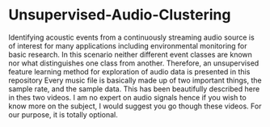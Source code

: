 # Unsupervised-Audio-Clustering
Identifying acoustic events from a continuously streaming audio source is of interest for many applications including environmental monitoring for basic research. In this scenario neither different event classes are known nor what distinguishes one class from another. Therefore, an unsupervised feature learning method for exploration of audio data is presented in this repository
Every music file is basically made up of two important things, the sample rate, and the sample data. This has been beautifully described here in thes two videos. I am no expert on audio signals hence if you wish to know more on the subject, I would suggest you go though these videos. For our purpose, it is totally optional.
